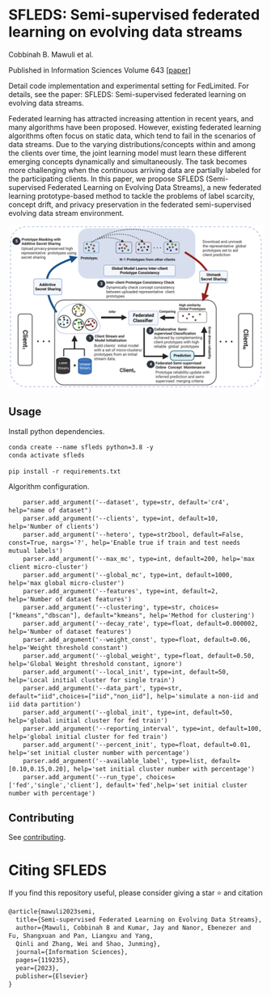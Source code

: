 # SFLEDS: Semi-supervised federated learning on evolving data streams
Cobbinah B. Mawuli et al. 

Published in Information Sciences Volume 643 [[paper]](https://www.sciencedirect.com/science/article/abs/pii/S0020025523008204)

Detail code implementation and experimental setting for FedLimited. For details, see the paper: SFLEDS: Semi-supervised federated learning on evolving data streams.

Federated learning has attracted increasing attention in recent years, and many algorithms have been proposed. However, existing federated learning algorithms often focus on static data, which tend to fail in the scenarios of data streams. Due to the varying distributions/concepts within and among the clients over time, the joint learning model must learn these different emerging concepts dynamically and simultaneously. The task becomes more challenging when the continuous arriving data are partially labeled for the participating clients. In this paper, we propose SFLEDS (Semi-supervised Federated Learning on Evolving Data Streams), a new federated learning prototype-based method to tackle the problems of label scarcity, concept drift, and privacy preservation in the federated semi-supervised evolving data stream environment.





![SFLEDS Framework](https://github.com/mvisionai/FedLimited/blob/main/asset/Framework.png)

## Usage
Install python dependencies.
```shell
conda create --name sfleds python=3.8 -y
conda activate sfleds

pip install -r requirements.txt
```

Algorithm configuration.
``` parser = argparse.ArgumentParser()
    parser.add_argument('--dataset', type=str, default='cr4', help="name of dataset")
    parser.add_argument('--clients', type=int, default=10, help='Number of clients')
    parser.add_argument('--hetero', type=str2bool, default=False, const=True, nargs='?', help='Enable true if train and test needs mutual labels')
    parser.add_argument('--max_mc', type=int, default=200, help='max client micro-cluster')
    parser.add_argument('--global_mc', type=int, default=1000, help='max global micro-cluster')
    parser.add_argument('--features', type=int, default=2, help='Number of dataset features')
    parser.add_argument('--clustering', type=str, choices=["kmeans","dbscan"], default="kmeans", help='Method for clustering')
    parser.add_argument('--decay_rate', type=float, default=0.000002, help='Number of dataset features')
    parser.add_argument('--weight_const', type=float, default=0.06, help='Weight threshold constant')
    parser.add_argument('--global_weight', type=float, default=0.50, help='Global Weight threshold constant, ignore')
    parser.add_argument('--local_init', type=int, default=50, help='Local initial cluster for single train')
    parser.add_argument('--data_part', type=str, default="iid",choices=["iid","non_iid"], help='simulate a non-iid and iid data partition')
    parser.add_argument('--global_init', type=int, default=50, help='global initial cluster for fed train')
    parser.add_argument('--reporting_interval', type=int, default=100, help='global initial cluster for fed train')
    parser.add_argument('--percent_init', type=float, default=0.01, help='set initial cluster number with percentage')
    parser.add_argument('--available_label', type=list, default=[0.10,0.15,0.20], help='set initial cluster number with percentage')
    parser.add_argument('--run_type', choices=['fed','single','client'], default='fed',help='set initial cluster number with percentage')
```



## Contributing

See [contributing](CONTRIBUTING.md).

# Citing SFLEDS
If you find this repository useful, please consider giving a star ⭐ and citation
```
@article{mawuli2023semi,
  title={Semi-supervised Federated Learning on Evolving Data Streams},
  author={Mawuli, Cobbinah B and Kumar, Jay and Nanor, Ebenezer and Fu, Shangxuan and Pan, Liangxu and Yang,
  Qinli and Zhang, Wei and Shao, Junming},
  journal={Information Sciences},
  pages={119235},
  year={2023},
  publisher={Elsevier}
}
```
